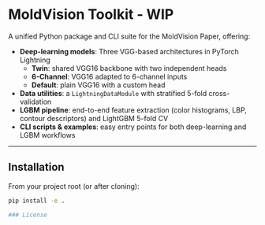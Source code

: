 # MoldVision Toolkit - WIP

A unified Python package and CLI suite for the MoldVision Paper, offering:

- **Deep-learning models**: Three VGG-based architectures in PyTorch Lightning  
  - **Twin**: shared VGG16 backbone with two independent heads  
  - **6-Channel**: VGG16 adapted to 6-channel inputs  
  - **Default**: plain VGG16 with a custom head  
- **Data utilities**: a `LightningDataModule` with stratified 5-fold cross-validation  
- **LGBM pipeline**: end-to-end feature extraction (color histograms, LBP, contour descriptors) and LightGBM 5-fold CV  
- **CLI scripts & examples**: easy entry points for both deep-learning and LGBM workflows  

---

## Installation

From your project root (or after cloning):

```bash
pip install -e .

### License